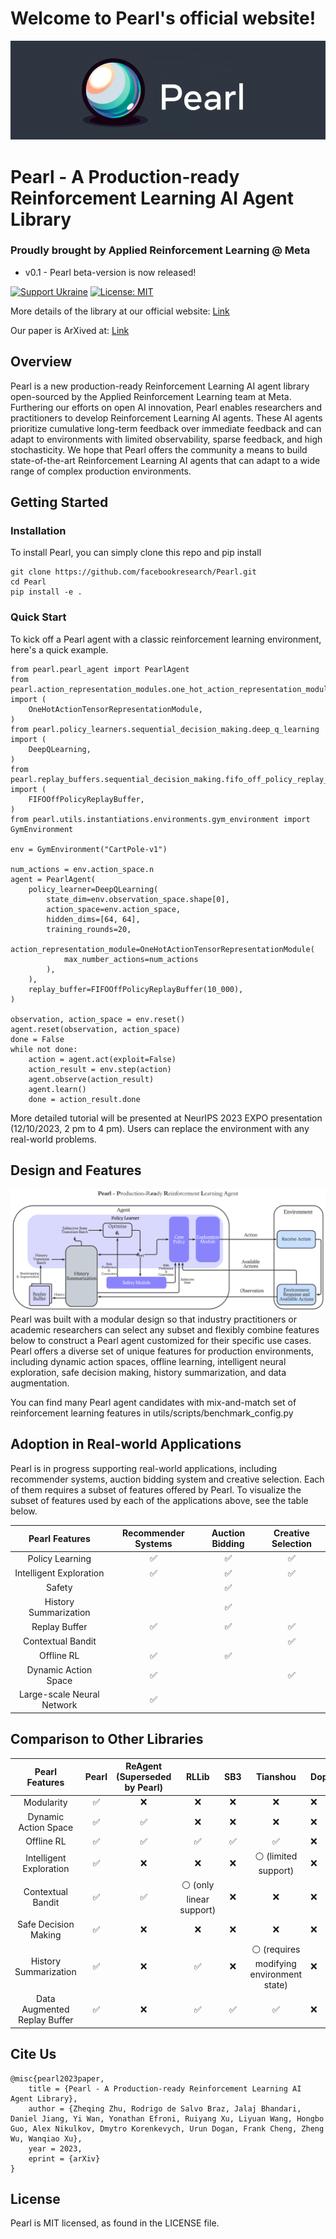 # Welcome to Pearl's official website!
![alt](./assets/img/pearl_long.png)
# Pearl - A Production-ready Reinforcement Learning AI Agent Library
### Proudly brought by Applied Reinforcement Learning @ Meta

- v0.1 - Pearl beta-version is now released!

[![Support Ukraine](https://img.shields.io/badge/Support-Ukraine-FFD500?style=flat&labelColor=005BBB)](https://opensource.fb.com/support-ukraine)
[![License: MIT](https://img.shields.io/badge/License-MIT-yellow.svg)](https://opensource.org/licenses/MIT)

More details of the library at our official website: [Link](pearlagent.github.io)

Our paper is ArXived at: [Link](https://arxiv.org/submit/5279090/view)

## Overview
Pearl is a new production-ready Reinforcement Learning AI agent library open-sourced by the Applied Reinforcement Learning team at Meta. Furthering our efforts on open AI innovation, Pearl enables researchers and practitioners to develop Reinforcement Learning AI agents. These AI agents prioritize cumulative long-term feedback over immediate feedback and can adapt to environments with limited observability, sparse feedback, and high stochasticity. We hope that Pearl offers the community a means to build state-of-the-art Reinforcement Learning AI agents that can adapt to a wide range of complex production environments.

## Getting Started

### Installation
To install Pearl, you can simply clone this repo and pip install
```
git clone https://github.com/facebookresearch/Pearl.git
cd Pearl
pip install -e .
```

### Quick Start
To kick off a Pearl agent with a classic reinforcement learning environment, here's a quick example.
```
from pearl.pearl_agent import PearlAgent
from pearl.action_representation_modules.one_hot_action_representation_module import (
    OneHotActionTensorRepresentationModule,
)
from pearl.policy_learners.sequential_decision_making.deep_q_learning import (
    DeepQLearning,
)
from pearl.replay_buffers.sequential_decision_making.fifo_off_policy_replay_buffer import (
    FIFOOffPolicyReplayBuffer,
)
from pearl.utils.instantiations.environments.gym_environment import GymEnvironment

env = GymEnvironment("CartPole-v1")

num_actions = env.action_space.n
agent = PearlAgent(
    policy_learner=DeepQLearning(
        state_dim=env.observation_space.shape[0],
        action_space=env.action_space,
        hidden_dims=[64, 64],
        training_rounds=20,
        action_representation_module=OneHotActionTensorRepresentationModule(
            max_number_actions=num_actions
        ),
    ),
    replay_buffer=FIFOOffPolicyReplayBuffer(10_000),
)

observation, action_space = env.reset()
agent.reset(observation, action_space)
done = False
while not done:
    action = agent.act(exploit=False)
    action_result = env.step(action)
    agent.observe(action_result)
    agent.learn()
    done = action_result.done
```
More detailed tutorial will be presented at NeurIPS 2023 EXPO presentation (12/10/2023, 2 pm to 4 pm). Users can replace the environment with any real-world problems.

## Design and Features
![alt](./assets/img/agent_interface.png)
Pearl was built with a modular design so that industry practitioners or academic researchers can select any subset and flexibly combine features below to construct a Pearl agent customized for their specific use cases. Pearl offers a diverse set of unique features for production environments, including dynamic action spaces, offline learning, intelligent neural exploration, safe decision making, history summarization, and data augmentation.

You can find many Pearl agent candidates with mix-and-match set of reinforcement learning features in utils/scripts/benchmark_config.py

## Adoption in Real-world Applications
Pearl is in progress supporting real-world applications, including recommender systems, auction bidding system and creative selection. Each of them requires a subset of features offered by Pearl. To visualize the subset of features used by each of the applications above, see the table below.
<center>

|Pearl Features | Recommender Systems | Auction Bidding | Creative Selection |
|:-------------:|:-------------------:|:---------------:|:------------------:|
|Policy Learning| ✅ |✅|✅|
|Intelligent Exploration|✅|✅ |✅|
|Safety| | ✅ | |
|History Summarization| | ✅ | |
|Replay Buffer| ✅ |✅ |✅ |
|Contextual Bandit| | |✅|
|Offline RL|✅|✅||
|Dynamic Action Space|✅||✅|
|Large-scale Neural Network|✅|||

</center>

## Comparison to Other Libraries
<center>

|Pearl Features | Pearl  | ReAgent (Superseded by Pearl) | RLLib | SB3|Tianshou | Dopamine |
|:-------------:|:------:|:-----------------------------:|:-----:|:--:|:-----:|:-----|
|Modularity|✅|❌|❌|❌|❌|❌|
|Dynamic Action Space|✅|✅|❌|❌|❌|❌|
|Offline RL|✅|✅|✅|✅|✅|❌|
|Intelligent Exploration|✅|❌|❌|❌|⚪ (limited support)|❌|
|Contextual Bandit|✅|✅|⚪ (only linear support)|❌|❌|❌|
|Safe Decision Making|✅|❌|❌|❌|❌|❌|
|History Summarization|✅|❌|✅|❌|⚪ (requires modifying environment state)|❌|
|Data Augmented Replay Buffer|✅|❌|✅|✅|✅|❌|

</center>

## Cite Us
```
@misc{pearl2023paper,
    title = {Pearl - A Production-ready Reinforcement Learning AI Agent Library},
    author = {Zheqing Zhu, Rodrigo de Salvo Braz, Jalaj Bhandari, Daniel Jiang, Yi Wan, Yonathan Efroni, Ruiyang Xu, Liyuan Wang, Hongbo Guo, Alex Nikulkov, Dmytro Korenkevych, Urun Dogan, Frank Cheng, Zheng Wu, Wanqiao Xu},
    year = 2023,
    eprint = {arXiv}
}
```

## License
Pearl is MIT licensed, as found in the LICENSE file.
